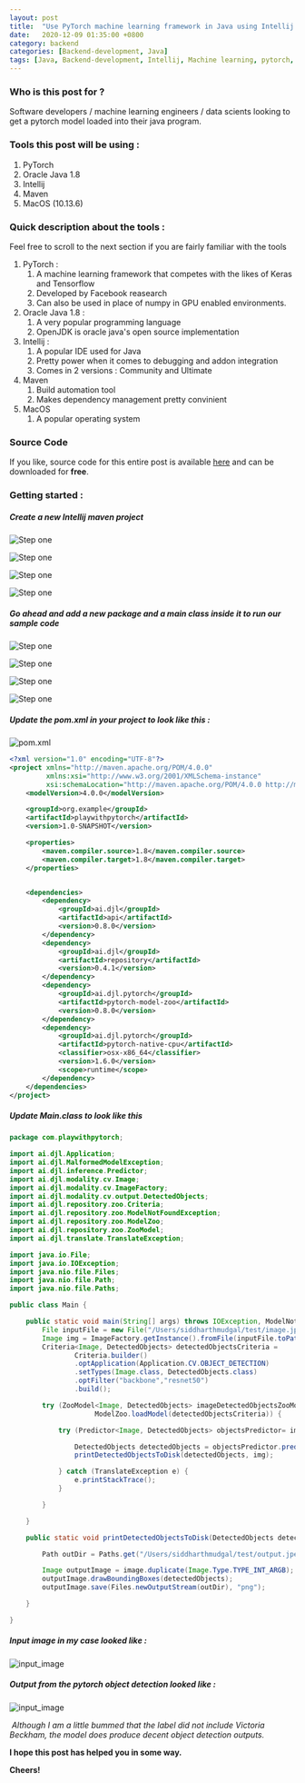 ```yaml
---
layout: post
title:  "Use PyTorch machine learning framework in Java using Intellij and maven on MacOS"
date:   2020-12-09 01:35:00 +0800
category: backend
categories: [Backend-development, Java]
tags: [Java, Backend-development, Intellij, Machine learning, pytorch, macOS]
---
```

### Who is this post for ?

Software developers / machine learning engineers / data scients looking to get a pytorch model loaded into their java program. 

### Tools this post will be using : 

1. PyTorch
2. Oracle Java 1.8
3. Intellij
4. Maven
5. MacOS (10.13.6)

### Quick description about the tools :

Feel free to scroll to the next section if you are fairly familiar with the tools

1. PyTorch : 
   1. A machine learning framework that competes with the likes of Keras and Tensorflow
   2. Developed by Facebook reasearch
   3. Can also be used in place of numpy in GPU enabled environments.
2. Oracle Java 1.8 :
   1. A very popular programming language
   2. OpenJDK is oracle java's open source implementation
3. Intellij :
   1. A popular IDE used for Java
   2. Pretty power when it comes to debugging and addon integration
   3. Comes in 2 versions : Community and Ultimate
4. Maven
   1. Build automation tool
   2. Makes dependency management pretty convinient
5. MacOS
   1. A popular operating system



### Source Code 

If you like, source code for this entire post is available [here](https://github.com/siddharthmudgal/pytorch-java-maven-intellij-macos) and can be downloaded for **free**.

### Getting started : 

##### 	**Create a new Intellij maven project**



![Step one](https://github.com/thinknibbles/image_assets_for_thinknibbles/blob/main/pytorch_java_intellij_maven/shot1.jpeg?raw=true)



![Step one](https://github.com/thinknibbles/image_assets_for_thinknibbles/blob/main/pytorch_java_intellij_maven/shot2.jpeg?raw=true)

![Step one](https://github.com/thinknibbles/image_assets_for_thinknibbles/blob/main/pytorch_java_intellij_maven/shot3.jpeg?raw=true)

![Step one](https://github.com/thinknibbles/image_assets_for_thinknibbles/blob/main/pytorch_java_intellij_maven/shot4.jpeg?raw=true)



##### **Go ahead and add a new package and a main class inside it to run our sample code**



![Step one](https://github.com/thinknibbles/image_assets_for_thinknibbles/blob/main/pytorch_java_intellij_maven/shot5.jpeg?raw=true)

![Step one](https://github.com/thinknibbles/image_assets_for_thinknibbles/blob/main/pytorch_java_intellij_maven/shot6.jpeg?raw=true)

![Step one](https://github.com/thinknibbles/image_assets_for_thinknibbles/blob/main/pytorch_java_intellij_maven/shot7.jpeg?raw=true)

![Step one](https://github.com/thinknibbles/image_assets_for_thinknibbles/blob/main/pytorch_java_intellij_maven/shot8.jpeg?raw=true)



##### **Update the pom.xml in your project to look like this :** 

![pom.xml](https://github.com/thinknibbles/image_assets_for_thinknibbles/blob/main/pytorch_java_intellij_maven/shot9.jpeg?raw=true)

```xml
<?xml version="1.0" encoding="UTF-8"?>
<project xmlns="http://maven.apache.org/POM/4.0.0"
         xmlns:xsi="http://www.w3.org/2001/XMLSchema-instance"
         xsi:schemaLocation="http://maven.apache.org/POM/4.0.0 http://maven.apache.org/xsd/maven-4.0.0.xsd">
    <modelVersion>4.0.0</modelVersion>

    <groupId>org.example</groupId>
    <artifactId>playwithpytorch</artifactId>
    <version>1.0-SNAPSHOT</version>

    <properties>
        <maven.compiler.source>1.8</maven.compiler.source>
        <maven.compiler.target>1.8</maven.compiler.target>
    </properties>


    <dependencies>
        <dependency>
            <groupId>ai.djl</groupId>
            <artifactId>api</artifactId>
            <version>0.8.0</version>
        </dependency>
        <dependency>
            <groupId>ai.djl</groupId>
            <artifactId>repository</artifactId>
            <version>0.4.1</version>
        </dependency>
        <dependency>
            <groupId>ai.djl.pytorch</groupId>
            <artifactId>pytorch-model-zoo</artifactId>
            <version>0.8.0</version>
        </dependency>
        <dependency>
            <groupId>ai.djl.pytorch</groupId>
            <artifactId>pytorch-native-cpu</artifactId>
            <classifier>osx-x86_64</classifier>
            <version>1.6.0</version>
            <scope>runtime</scope>
        </dependency>
    </dependencies>
</project>
```



##### **Update Main.class to look like this**



```java
package com.playwithpytorch;

import ai.djl.Application;
import ai.djl.MalformedModelException;
import ai.djl.inference.Predictor;
import ai.djl.modality.cv.Image;
import ai.djl.modality.cv.ImageFactory;
import ai.djl.modality.cv.output.DetectedObjects;
import ai.djl.repository.zoo.Criteria;
import ai.djl.repository.zoo.ModelNotFoundException;
import ai.djl.repository.zoo.ModelZoo;
import ai.djl.repository.zoo.ZooModel;
import ai.djl.translate.TranslateException;

import java.io.File;
import java.io.IOException;
import java.nio.file.Files;
import java.nio.file.Path;
import java.nio.file.Paths;

public class Main {

    public static void main(String[] args) throws IOException, ModelNotFoundException, MalformedModelException {
        File inputFile = new File("/Users/siddharthmudgal/test/image.jpg");
        Image img = ImageFactory.getInstance().fromFile(inputFile.toPath());
        Criteria<Image, DetectedObjects> detectedObjectsCriteria =
                Criteria.builder()
                .optApplication(Application.CV.OBJECT_DETECTION)
                .setTypes(Image.class, DetectedObjects.class)
                .optFilter("backbone","resnet50")
                .build();

        try (ZooModel<Image, DetectedObjects> imageDetectedObjectsZooModel =
                     ModelZoo.loadModel(detectedObjectsCriteria)) {

            try (Predictor<Image, DetectedObjects> objectsPredictor= imageDetectedObjectsZooModel.newPredictor()) {

                DetectedObjects detectedObjects = objectsPredictor.predict(img);
                printDetectedObjectsToDisk(detectedObjects, img);

            } catch (TranslateException e) {
                e.printStackTrace();
            }

        }

    }

    public static void printDetectedObjectsToDisk(DetectedObjects detectedObjects , Image image) throws IOException {

        Path outDir = Paths.get("/Users/siddharthmudgal/test/output.jpeg");

        Image outputImage = image.duplicate(Image.Type.TYPE_INT_ARGB);
        outputImage.drawBoundingBoxes(detectedObjects);
        outputImage.save(Files.newOutputStream(outDir), "png");

    }

}
```



##### **Input image in my case looked like :** 

![input_image](https://github.com/thinknibbles/image_assets_for_thinknibbles/blob/main/pytorch_java_intellij_maven/image.jpg?raw=true)

##### **Output from the pytorch object detection looked like :** 

![input_image](https://github.com/thinknibbles/image_assets_for_thinknibbles/blob/main/pytorch_java_intellij_maven/output.png?raw=true)

​	*Although I am a little bummed that the label did not include Victoria Beckham, the model does produce decent object detection outputs.*



**I hope this post has helped you in some way.**

**Cheers!**